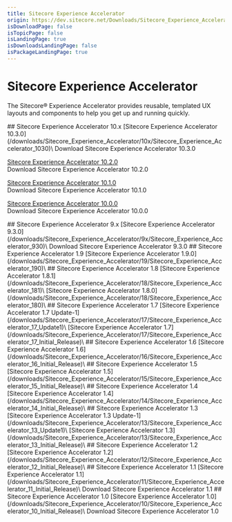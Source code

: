 ```yaml
---
title: Sitecore Experience Accelerator
origin: https://dev.sitecore.net/Downloads/Sitecore_Experience_Accelerator.aspx
isDownloadPage: false
isTopicPage: false
isLandingPage: true
isDownloadsLandingPage: false
isPackageLandingPage: true
---
```


# Sitecore Experience Accelerator

The Sitecore® Experience Accelerator provides reusable, templated UX layouts and components to help you get up and running quickly.

<Card variant='outlineRaised' px={0} mb={8}>
<CardHeader>
## Sitecore Experience Accelerator 10.x
</CardHeader>
<CardBody>
[Sitecore Experience Accelerator 10.3.0](/downloads/Sitecore_Experience_Accelerator/10x/Sitecore_Experience_Accelerator_1030)\
Download Sitecore Experience Accelerator 10.3.0

[Sitecore Experience Accelerator 10.2.0](/downloads/Sitecore_Experience_Accelerator/10x/Sitecore_Experience_Accelerator_1020)\
Download Sitecore Experience Accelerator 10.2.0

[Sitecore Experience Accelerator 10.1.0](/downloads/Sitecore_Experience_Accelerator/10x/Sitecore_Experience_Accelerator_1010)\
Download Sitecore Experience Accelerator 10.1.0

[Sitecore Experience Accelerator 10.0.0](/downloads/Sitecore_Experience_Accelerator/10x/Sitecore_Experience_Accelerator_1000)\
Download Sitecore Experience Accelerator 10.0.0


</CardBody>          
</Card>
<Card variant='outlineRaised' px={0} mb={8}>
<CardHeader>
## Sitecore Experience Accelerator 9.x
</CardHeader>
<CardBody>
[Sitecore Experience Accelerator 9.3.0](/downloads/Sitecore_Experience_Accelerator/9x/Sitecore_Experience_Accelerator_930)\
Download Sitecore Experience Accelerator 9.3.0


</CardBody>          
</Card>
<Card variant='outlineRaised' px={0} mb={8}>
<CardHeader>
## Sitecore Experience Accelerator 1.9
</CardHeader>
<CardBody>
[Sitecore Experience Accelerator 1.9.0](/downloads/Sitecore_Experience_Accelerator/19/Sitecore_Experience_Accelerator_190)\

</CardBody>          
</Card>
<Card variant='outlineRaised' px={0} mb={8}>
<CardHeader>
## Sitecore Experience Accelerator 1.8
</CardHeader>
<CardBody>
[Sitecore Experience Accelerator 1.8.1](/downloads/Sitecore_Experience_Accelerator/18/Sitecore_Experience_Accelerator_181)\
[Sitecore Experience Accelerator 1.8.0](/downloads/Sitecore_Experience_Accelerator/18/Sitecore_Experience_Accelerator_180)\

</CardBody>          
</Card>
<Card variant='outlineRaised' px={0} mb={8}>
<CardHeader>
## Sitecore Experience Accelerator 1.7
</CardHeader>
<CardBody>
[Sitecore Experience Accelerator 1.7 Update-1](/downloads/Sitecore_Experience_Accelerator/17/Sitecore_Experience_Accelerator_17_Update1)\
[Sitecore Experience Accelerator 1.7](/downloads/Sitecore_Experience_Accelerator/17/Sitecore_Experience_Accelerator_17_Initial_Release)\

</CardBody>          
</Card>
<Card variant='outlineRaised' px={0} mb={8}>
<CardHeader>
## Sitecore Experience Accelerator 1.6
</CardHeader>
<CardBody>
[Sitecore Experience Accelerator 1.6](/downloads/Sitecore_Experience_Accelerator/16/Sitecore_Experience_Accelerator_16_Initial_Release)\

</CardBody>          
</Card>
<Card variant='outlineRaised' px={0} mb={8}>
<CardHeader>
## Sitecore Experience Accelerator 1.5
</CardHeader>
<CardBody>
[Sitecore Experience Accelerator 1.5](/downloads/Sitecore_Experience_Accelerator/15/Sitecore_Experience_Accelerator_15_Initial_Release)\

</CardBody>          
</Card>
<Card variant='outlineRaised' px={0} mb={8}>
<CardHeader>
## Sitecore Experience Accelerator 1.4
</CardHeader>
<CardBody>
[Sitecore Experience Accelerator 1.4](/downloads/Sitecore_Experience_Accelerator/14/Sitecore_Experience_Accelerator_14_Initial_Release)\

</CardBody>          
</Card>
<Card variant='outlineRaised' px={0} mb={8}>
<CardHeader>
## Sitecore Experience Accelerator 1.3
</CardHeader>
<CardBody>
[Sitecore Experience Accelerator 1.3 Update-1](/downloads/Sitecore_Experience_Accelerator/13/Sitecore_Experience_Accelerator_13_Update1)\
[Sitecore Experience Accelerator 1.3](/downloads/Sitecore_Experience_Accelerator/13/Sitecore_Experience_Accelerator_13_Initial_Release)\

</CardBody>          
</Card>
<Card variant='outlineRaised' px={0} mb={8}>
<CardHeader>
## Sitecore Experience Accelerator 1.2
</CardHeader>
<CardBody>
[Sitecore Experience Accelerator 1.2](/downloads/Sitecore_Experience_Accelerator/12/Sitecore_Experience_Accelerator_12_Initial_Release)\

</CardBody>          
</Card>
<Card variant='outlineRaised' px={0} mb={8}>
<CardHeader>
## Sitecore Experience Accelerator 1.1
</CardHeader>
<CardBody>
[Sitecore Experience Accelerator 1.1](/downloads/Sitecore_Experience_Accelerator/11/Sitecore_Experience_Accelerator_11_Initial_Release)\
Download Sitecore Experience Accelerator 1.1


</CardBody>          
</Card>
<Card variant='outlineRaised' px={0} mb={8}>
<CardHeader>
## Sitecore Experience Accelerator 1.0
</CardHeader>
<CardBody>
[Sitecore Experience Accelerator 1.0](/downloads/Sitecore_Experience_Accelerator/10/Sitecore_Experience_Accelerator_10_Initial_Release)\
Download Sitecore Experience Accelerator 1.0


</CardBody>          
</Card>